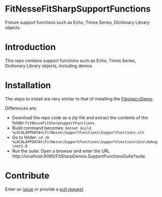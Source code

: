# FitNesseFitSharpSupportFunctions
Fixture support functions such as Echo, Times Series, Dictionary Library objects


# Introduction 
This repo contains support functions such as Echo, Times Series, Dictionary Library objects, including demos.

# Installation
The steps to install are very similar to that of installing the [FibonacciDemo](../../../FitNesseFitSharpFibonacciDemo).

Differences are:
* Download the repo code as a zip file and extract the contents of the folder ```FitNesseFitSharpSupportFunctions```. 
* Build command becomes: `dotnet build %LOCALAPPDATA%\FitNesse\SupportFunctions\SupportFunctions.sln`
* Go to folder: `cd /D %LOCALAPPDATA%\FitNesse\SupportFunctions\SupportFunctions\bin\debug\net5.0`
* Run the suite: Open a browser and enter the URL http://localhost:8080/FitSharpDemos.SupportFunctionsSuite?suite

# Contribute
Enter an [issue](../../issues) or provide a [pull request](../../pulls). 
